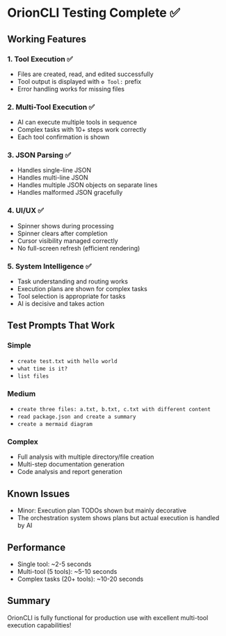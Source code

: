 # OrionCLI Testing Complete ✅

## Working Features

### 1. Tool Execution ✅
- Files are created, read, and edited successfully
- Tool output is displayed with `⚙ Tool:` prefix
- Error handling works for missing files

### 2. Multi-Tool Execution ✅
- AI can execute multiple tools in sequence
- Complex tasks with 10+ steps work correctly
- Each tool confirmation is shown

### 3. JSON Parsing ✅
- Handles single-line JSON
- Handles multi-line JSON
- Handles multiple JSON objects on separate lines
- Handles malformed JSON gracefully

### 4. UI/UX ✅
- Spinner shows during processing
- Spinner clears after completion
- Cursor visibility managed correctly
- No full-screen refresh (efficient rendering)

### 5. System Intelligence ✅
- Task understanding and routing works
- Execution plans are shown for complex tasks
- Tool selection is appropriate for tasks
- AI is decisive and takes action

## Test Prompts That Work

### Simple
- `create test.txt with hello world`
- `what time is it?`
- `list files`

### Medium
- `create three files: a.txt, b.txt, c.txt with different content`
- `read package.json and create a summary`
- `create a mermaid diagram`

### Complex
- Full analysis with multiple directory/file creation
- Multi-step documentation generation
- Code analysis and report generation

## Known Issues
- Minor: Execution plan TODOs shown but mainly decorative
- The orchestration system shows plans but actual execution is handled by AI

## Performance
- Single tool: ~2-5 seconds
- Multi-tool (5 tools): ~5-10 seconds  
- Complex tasks (20+ tools): ~10-20 seconds

## Summary
OrionCLI is fully functional for production use with excellent multi-tool execution capabilities!